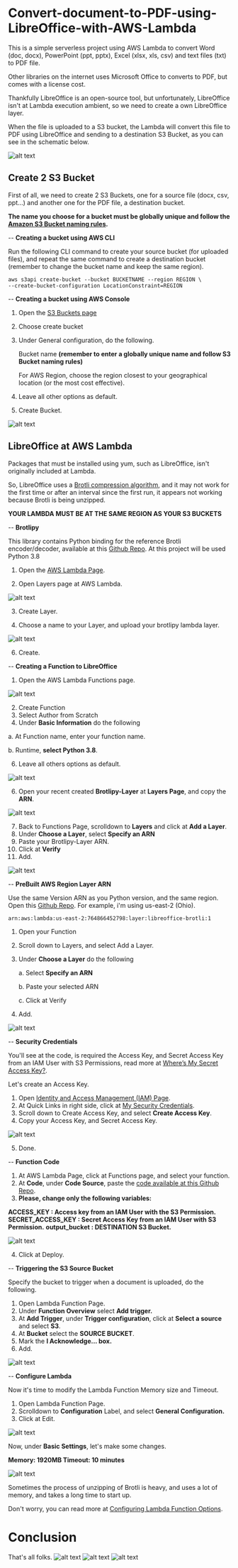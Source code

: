 # Convert-document-to-PDF-using-LibreOffice-with-AWS-Lambda

This is a simple serverless project using AWS Lambda to convert Word (doc, docx), PowerPoint (ppt, pptx), Excel (xlsx, xls, csv) and text files (txt) to PDF file.

Other libraries on the internet uses Microsoft Office to converts to PDF, but comes with a license cost.

Thankfully LibreOffice is an open-source tool, but unfortunately, LibreOffice isn't at Lambda execution ambient, so we need to create a own LibreOffice layer. 

When the file is uploaded to a S3 bucket, the Lambda will convert this file to PDF using LibreOffice and sending to a destination S3 Bucket, as you can see in the schematic below.

![alt text](https://github.com/kontrolinho/Convert-document-to-PDF-using-LibreOffice-with-AWS-Lambda/blob/main/Images/Lambda1.png?raw=true)


## Create 2 S3 Bucket

First of all, we need to create 2 S3 Buckets, one for a source file (docx, csv, ppt...) and another one for the PDF file, a destination bucket.

**The name you choose for a bucket must be globally unique and follow the [Amazon S3 Bucket naming rules](https://docs.aws.amazon.com/AmazonS3/latest/userguide/bucketnamingrules.html).**

-- **Creating a bucket using AWS CLI**

Run the following CLI command to create your source bucket (for uploaded files), and repeat the same command to create a destination bucket (remember to change the bucket name and keep the same region).

```
aws s3api create-bucket --bucket BUCKETNAME --region REGION \
--create-bucket-configuration LocationConstraint=REGION

```

-- **Creating a bucket using AWS Console**

1. Open the [S3 Buckets page](https://console.aws.amazon.com/s3/buckets)
2. Choose create bucket
3. Under General configuration, do the following.
   
    Bucket name **(remember to enter a globally unique name and follow S3 Bucket naming rules)**
  
    For AWS Region, choose the region closest to your geographical location (or the most cost effective).

4. Leave all other options as default.
5. Create Bucket.

![alt text](https://github.com/kontrolinho/Convert-document-to-PDF-using-LibreOffice-with-AWS-Lambda/blob/main/Images/Lambda18.png?raw=true)


## LibreOffice at AWS Lambda

 Packages that must be installed using yum, such as LibreOffice, isn't originally included at Lambda.
 
 So, LibreOffice uses a [Brotli compression algorithm](https://github.com/google/brotli), and it may not work for the first time or after an interval since the first run, it appears not working because Brotli is being unzipped.

 **YOUR LAMBDA MUST BE AT THE SAME REGION AS YOUR S3 BUCKETS**

-- **Brotlipy**

This library contains Python binding for the reference Brotli encoder/decoder, available at this [Github Repo](https://github.com/kuharan/Lambda-Layers).
At this project will be used Python 3.8

1. Open the [AWS Lambda Page](https://us-east-2.console.aws.amazon.com/lambda/home?region=us-east-2#/begin).

2. Open Layers page at AWS Lambda.

![alt text](https://github.com/kontrolinho/Convert-document-to-PDF-using-LibreOffice-with-AWS-Lambda/blob/main/Images/Lambda2.png?raw=true)

3. Create Layer.

4. Choose a name to your Layer, and upload your brotlipy lambda layer.

![alt text](https://github.com/kontrolinho/Convert-document-to-PDF-using-LibreOffice-with-AWS-Lambda/blob/main/Images/Lambda3.png?raw=true)

6. Create.
   
 -- **Creating a Function to LibreOffice**
1. Open the AWS Lambda Functions page.

![alt text](https://github.com/kontrolinho/Convert-document-to-PDF-using-LibreOffice-with-AWS-Lambda/blob/main/Images/Lambda4.png?raw=true)

2. Create Function
3. Select Author from Scratch
4. Under **Basic Information** do the following

a. At Function name, enter your function name.
  
  b. Runtime, **select Python 3.8**.

6. Leave all others options as default.

![alt text](https://github.com/kontrolinho/Convert-document-to-PDF-using-LibreOffice-with-AWS-Lambda/blob/main/Images/Lambda5.png?raw=true)

6. Open your recent created **Brotlipy-Layer** at **Layers Page**, and copy the **ARN**.

![alt text](https://github.com/kontrolinho/Convert-document-to-PDF-using-LibreOffice-with-AWS-Lambda/blob/main/Images/lambda13.png?raw=true)

7. Back to Functions Page, scrolldown to **Layers** and click at **Add a Layer**.
8. Under **Choose a Layer**, select **Specify an ARN**
9. Paste your Brotlipy-Layer ARN.
10. Click at **Verify**
11. Add.

![alt text](https://github.com/kontrolinho/Convert-document-to-PDF-using-LibreOffice-with-AWS-Lambda/blob/main/Images/lambda14.png?raw=true)


-- **PreBuilt AWS Region Layer ARN**

Use the same Version ARN as you Python version, and the same region. Open this [Github Repo](https://github.com/shelfio/libreoffice-lambda-layer#version-arns).
For example, i'm using us-east-2 (Ohio).
```
arn:aws:lambda:us-east-2:764866452798:layer:libreoffice-brotli:1
```

1. Open your Function
2. Scroll down to Layers, and select Add a Layer.
3. Under **Choose a Layer** do the following

   a. Select **Specify an ARN**

   b. Paste your selected ARN

   c. Click at Verify

5. Add.

![alt text](https://github.com/kontrolinho/Convert-document-to-PDF-using-LibreOffice-with-AWS-Lambda/blob/main/Images/Lambda7.png?raw=true)

-- **Security Credentials**

You'll see at the code, is required the Access Key, and Secret Access Key from an IAM User with S3 Permissions, read more at [
Where’s My Secret Access Key?](https://aws.amazon.com/pt/blogs/security/wheres-my-secret-access-key/).

Let's create an Access Key.
1. Open [Identity and Access Management (IAM) Page](https://us-east-1.console.aws.amazon.com/iamv2/home#/home).
2. At Quick Links in right side, click at [My Security Credentials](https://us-east-1.console.aws.amazon.com/iamv2/home#/security_credentials).
3. Scroll down to Create Access Key, and select **Create Access Key**.
4. Copy your Access Key, and Secret Access Key.

![alt text](https://github.com/kontrolinho/Convert-document-to-PDF-using-LibreOffice-with-AWS-Lambda/blob/main/Images/Lambda8.png?raw=true)

5. Done.


-- **Function Code**
 1. At AWS Lambda Page, click at Functions page, and select your function.
 2. At **Code**, under **Code Source**, paste the [code available at this Github Repo](https://github.com/kontrolinho/Convert-document-to-PDF-using-LibreOffice-with-AWS-Lambda/blob/main/converter.py). 
 3. **Please, change only the following variables:**
  
  **ACCESS_KEY : Access key from an IAM User with the S3 Permission.**
  **SECRET_ACCESS_KEY : Secret Access Key from an IAM User with S3 Permission.**
  **output_bucket : DESTINATION S3 Bucket.**

  ![alt text](https://github.com/kontrolinho/Convert-document-to-PDF-using-LibreOffice-with-AWS-Lambda/blob/main/Images/Lambda9.png?raw=true)

 
 4. Click at Deploy.


-- **Triggering the S3 Source Bucket**


Specify the bucket to trigger when a document is uploaded, do the following.
1. Open Lambda Function Page.
2. Under **Function Overview** select **Add trigger.**
3. At **Add Trigger**, under **Trigger configuration**, click at **Select a source** and select **S3**.
4. At **Bucket** select the **SOURCE BUCKET**.
5. Mark the **I Acknowledge... box.**
6. Add.

![alt text](https://github.com/kontrolinho/Convert-document-to-PDF-using-LibreOffice-with-AWS-Lambda/blob/main/Images/lambda10.png?raw=true)

-- **Configure Lambda**


Now it's time to modify the Lambda Function Memory size and Timeout.
1. Open Lambda Function Page.
2. Scrolldown to **Configuration** Label, and select **General Configuration.**
3. Click at Edit.

![alt text](https://github.com/kontrolinho/Convert-document-to-PDF-using-LibreOffice-with-AWS-Lambda/blob/main/Images/lambda11.png?raw=true)

Now, under **Basic Settings**, let's make some changes.

**Memory: 1920MB
Timeout: 10 minutes**

![alt text](https://github.com/kontrolinho/Convert-document-to-PDF-using-LibreOffice-with-AWS-Lambda/blob/main/Images/lambda12.png?raw=true)

Sometimes the process of unzipping of Brotli is heavy, and uses a lot of memory, and takes a long time to start up.

Don't worry, you can read more at [Configuring Lambda Function Options](https://docs.aws.amazon.com/lambda/latest/dg/configuration-function-common.html).


# Conclusion
That's all folks.
![alt text](https://github.com/kontrolinho/Convert-document-to-PDF-using-LibreOffice-with-AWS-Lambda/blob/main/Images/lambda15.png?raw=true)
![alt text](https://github.com/kontrolinho/Convert-document-to-PDF-using-LibreOffice-with-AWS-Lambda/blob/main/Images/lambda16.png?raw=true)
![alt text](https://github.com/kontrolinho/Convert-document-to-PDF-using-LibreOffice-with-AWS-Lambda/blob/main/Images/Lambda17.png?raw=true)
